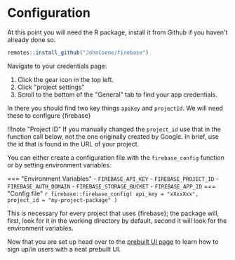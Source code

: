 # Configuration

At this point you will need the R package, install it from Github if you haven't already done so.

```r
remotes::install_github("JohnCoene/firebase")
```

Navigate to your credentials page:

1. Click the gear icon <i class="fa fa-cog"></i> in the top left.
2. Click "project settings"
3. Scroll to the bottom of the "General" tab to find your app credentials.

In there you should find two key things `apiKey` and `projectId`. We will need these to configure {firebase}

!!!note "Project ID"
	If you manually changed the `project_id` use that in
	the function call below, not the one originally created by Google.
	In brief, use the id that is found in the URL of your project.

You can either create a configuration file with the
`firebase_config` function or by setting environment variables.

=== "Environment Variables"
	- `FIREBASE_API_KEY`
	- `FIREBASE_PROJECT_ID`
	- `FIREBASE_AUTH_DOMAIN`
	- `FIREBASE_STORAGE_BUCKET`
	- `FIREBASE_APP_ID`
=== "Config file"
	```r
	firebase::firebase_config(
		api_key = "xXxxXxx", 
		project_id = "my-project-package"
	)
	```

This is necessary for every project that uses {firebase}; the package will, first, look for it in the working directory by
default, second it will look for the environment variables. 

Now that you are set up head over to the 
[prebuilt UI page](/auth/ui) to learn how to sign up/in users 
with a neat prebuilt UI.
